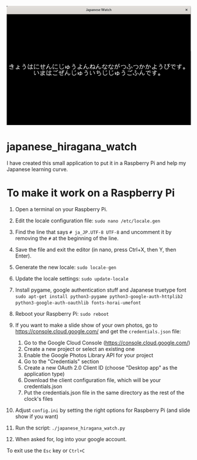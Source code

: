 ![Screenshot 1](images/Screenshot1.png)

# japanese_hiragana_watch

I have created this small application to put it in a Raspberry Pi and help my Japanese learning curve.

# To make it work on a Raspberry Pi

1. Open a terminal on your Raspberry Pi.

2. Edit the locale configuration file:
```sudo nano /etc/locale.gen```

3. Find the line that says `# ja_JP.UTF-8 UTF-8` and uncomment it by removing the `#` at the beginning of the line.

4. Save the file and exit the editor (in nano, press Ctrl+X, then Y, then Enter).

5. Generate the new locale:
```sudo locale-gen```

6. Update the locale settings:
```sudo update-locale```

7. Install pygame, google authentication stuff and Japanese truetype font
```sudo apt-get install python3-pygame python3-google-auth-httplib2 python3-google-auth-oauthlib fonts-horai-umefont ```

8. Reboot your Raspberry Pi:
```sudo reboot```

9. If you want to make a slide show of your own photos, go to https://console.cloud.google.com/ and get the `credentials.json` file:

    1. Go to the Google Cloud Console (https://console.cloud.google.com/)
    2. Create a new project or select an existing one
    3. Enable the Google Photos Library API for your project
    4. Go to the "Credentials" section
    5. Create a new OAuth 2.0 Client ID (choose "Desktop app" as the application type)
    6. Download the client configuration file, which will be your credentials.json
    7. Put the credentials.json file in the same directory as the rest of the clock's files

10. Adjust `config.ini` by setting the right options for Raspberry Pi (and slide show if you want)

11. Run the script:
```./japanese_hiragana_watch.py```

12. When asked for, log into your google account.

To exit use the `Esc` key or `Ctrl+C`
